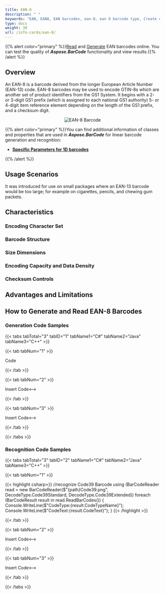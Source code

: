 ```yaml
---
title: EAN-8
description: " "
keywords: "EAN, EAN8, EAN barcodes, ean-8, ean 8 barcode type, Create ean 8 barcode, Read ean 8, what is ean-8, ean 8 barcodes, generate ean-8, linear barcodes, 1D barcode, linear barcode type, ean88 specification"
type: docs
weight: 30
url: /info-cards/ean-8/
---
```

{{% alert color="primary" %}}[Read](https://products.aspose.app/barcode/recognize/code39) and [Generate](https://products.aspose.app/barcode/generate/code39) EAN barcodes online. You can test the quality of ***Aspose.BarCode*** functionality and view results.{{% /alert %}}

## **Overview**
An EAN-8 is a barcode derived from the longer European Article Number (EAN-13) code. EAN-8 barcodes may be used to encode GTIN-8s which are another set of product identifiers from the GS1 System. It begins with a 2- or 3-digit GS1 prefix (which is assigned to each national GS1 authority) 5- or 4-digit item reference element depending on the length of the GS1 prefix, and a checksum digit.

<p align="center"><img alt="EAN-8 Barcode" src=" .png"></p>

{{% alert color="primary" %}}You can find additional information of classes and properties that are used in ***Aspose.BarCode*** for linear barcode generation and recognition:
- [**Specific Parameters for 1D barcodes**](https://docs.aspose.com/barcode/net/managing-different-barcode-settings/)

{{% /alert %}} 

## **Usage Scenarios**
It was introduced for use on small packages where an EAN-13 barcode would be too large; for example on cigarettes, pencils, and chewing gum packets.
  
## **Characteristics**
### **Encoding Character Set**
 
### **Barcode Structure**

### **Size Dimensions**

### **Encoding Capacity and Data Density**

### **Checksum Controls**

## **Advantages and Limitations**

## **How to Generate and Read EAN-8 Barcodes**
### **Generation Code Samples**

{{< tabs tabTotal="3" tabID="1" tabName1="C#" tabName2="Java" tabName3="C++" >}}

{{< tab tabNum="1" >}}

Code

{{< /tab >}}

{{< tab tabNum="2" >}}

<!-->Insert Code<-->

{{< /tab >}}

{{< tab tabNum="3" >}}

<!-->Insert Code<-->

{{< /tab >}}

{{< /tabs >}}

### **Recognition Code Samples**

{{< tabs tabTotal="3" tabID="2" tabName1="C#" tabName2="Java" tabName3="C++" >}}

{{< tab tabNum="1" >}}

{{< highlight csharp>}}
//recognize Code39 Barcode
using (BarCodeReader read = new BarCodeReader($"{path}Code39.png", DecodeType.Code39Standard, DecodeType.Code39Extended))
    foreach (BarCodeResult result in read.ReadBarCodes())
    {
        Console.WriteLine($"CodeType:{result.CodeTypeName}");
        Console.WriteLine($"CodeText:{result.CodeText}");
    }
{{< /highlight >}}

{{< /tab >}}

{{< tab tabNum="2" >}}

<!-->Insert Code<-->

{{< /tab >}}

{{< tab tabNum="3" >}}

<!-->Insert Code<-->

{{< /tab >}}

{{< /tabs >}}
